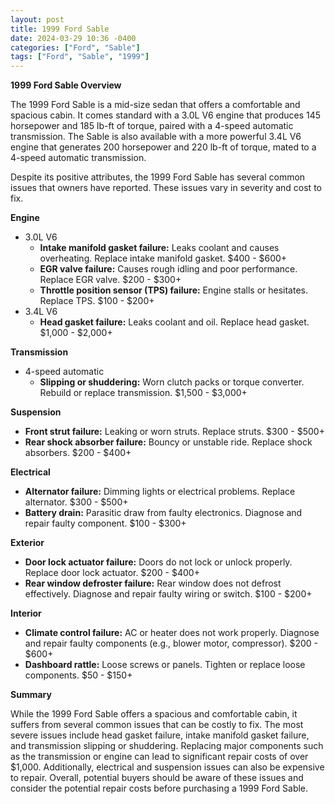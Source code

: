 ```yaml
---
layout: post
title: 1999 Ford Sable
date: 2024-03-29 10:36 -0400
categories: ["Ford", "Sable"]
tags: ["Ford", "Sable", "1999"]
---
```

**1999 Ford Sable Overview**

The 1999 Ford Sable is a mid-size sedan that offers a comfortable and spacious cabin. It comes standard with a 3.0L V6 engine that produces 145 horsepower and 185 lb-ft of torque, paired with a 4-speed automatic transmission. The Sable is also available with a more powerful 3.4L V6 engine that generates 200 horsepower and 220 lb-ft of torque, mated to a 4-speed automatic transmission.

Despite its positive attributes, the 1999 Ford Sable has several common issues that owners have reported. These issues vary in severity and cost to fix.

**Engine**

- 3.0L V6
   - **Intake manifold gasket failure:** Leaks coolant and causes overheating. Replace intake manifold gasket. $400 - $600+
   - **EGR valve failure:** Causes rough idling and poor performance. Replace EGR valve. $200 - $300+
   - **Throttle position sensor (TPS) failure:** Engine stalls or hesitates. Replace TPS. $100 - $200+
- 3.4L V6
   - **Head gasket failure:** Leaks coolant and oil. Replace head gasket. $1,000 - $2,000+

**Transmission**

- 4-speed automatic
   - **Slipping or shuddering:** Worn clutch packs or torque converter. Rebuild or replace transmission. $1,500 - $3,000+

**Suspension**

- **Front strut failure:** Leaking or worn struts. Replace struts. $300 - $500+
- **Rear shock absorber failure:** Bouncy or unstable ride. Replace shock absorbers. $200 - $400+

**Electrical**

- **Alternator failure:** Dimming lights or electrical problems. Replace alternator. $300 - $500+
- **Battery drain:** Parasitic draw from faulty electronics. Diagnose and repair faulty component. $100 - $300+

**Exterior**

- **Door lock actuator failure:** Doors do not lock or unlock properly. Replace door lock actuator. $200 - $400+
- **Rear window defroster failure:** Rear window does not defrost effectively. Diagnose and repair faulty wiring or switch. $100 - $200+

**Interior**

- **Climate control failure:** AC or heater does not work properly. Diagnose and repair faulty components (e.g., blower motor, compressor). $200 - $600+
- **Dashboard rattle:** Loose screws or panels. Tighten or replace loose components. $50 - $150+

**Summary**

While the 1999 Ford Sable offers a spacious and comfortable cabin, it suffers from several common issues that can be costly to fix. The most severe issues include head gasket failure, intake manifold gasket failure, and transmission slipping or shuddering. Replacing major components such as the transmission or engine can lead to significant repair costs of over $1,000. Additionally, electrical and suspension issues can also be expensive to repair. Overall, potential buyers should be aware of these issues and consider the potential repair costs before purchasing a 1999 Ford Sable.
